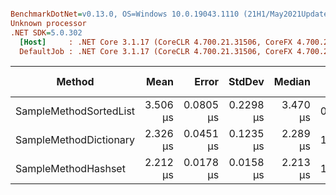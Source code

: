 ``` ini

BenchmarkDotNet=v0.13.0, OS=Windows 10.0.19043.1110 (21H1/May2021Update)
Unknown processor
.NET SDK=5.0.302
  [Host]     : .NET Core 3.1.17 (CoreCLR 4.700.21.31506, CoreFX 4.700.21.31502), X64 RyuJIT  [AttachedDebugger]
  DefaultJob : .NET Core 3.1.17 (CoreCLR 4.700.21.31506, CoreFX 4.700.21.31502), X64 RyuJIT


```
|                 Method |     Mean |     Error |    StdDev |   Median |  Gen 0 | Gen 1 | Gen 2 | Allocated |
|----------------------- |---------:|----------:|----------:|---------:|-------:|------:|------:|----------:|
| SampleMethodSortedList | 3.506 μs | 0.0805 μs | 0.2298 μs | 3.470 μs | 0.7668 |     - |     - |      1 KB |
| SampleMethodDictionary | 2.326 μs | 0.0451 μs | 0.1235 μs | 2.289 μs | 1.2894 |     - |     - |      2 KB |
|    SampleMethodHashset | 2.212 μs | 0.0178 μs | 0.0158 μs | 2.213 μs | 1.3695 |     - |     - |      2 KB |
